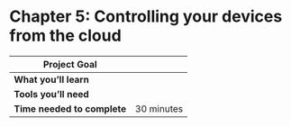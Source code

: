 # Chapter 5: Controlling your devices from the cloud

| **Project Goal**            |            |
| --------------------------- | ---------- |
| **What you’ll learn**       |            |
| **Tools you’ll need**       |            |
| **Time needed to complete** | 30 minutes |
